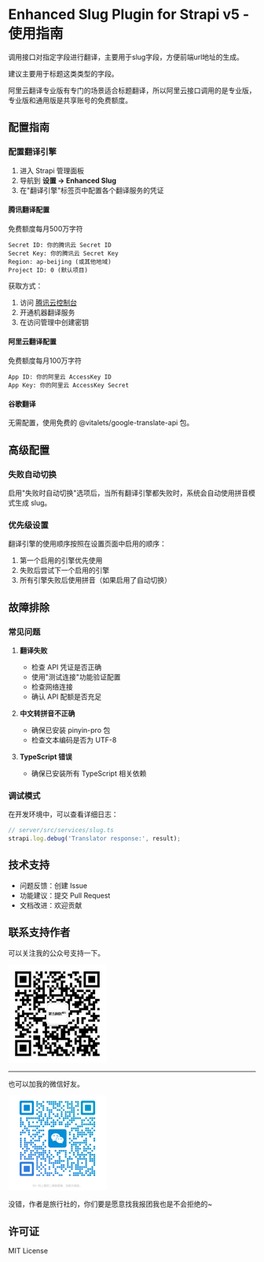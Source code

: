 # Enhanced Slug Plugin for Strapi v5 - 使用指南

调用接口对指定字段进行翻译，主要用于slug字段，方便前端url地址的生成。

建议主要用于标题这类类型的字段。

阿里云翻译专业版有专门的场景适合标题翻译，所以阿里云接口调用的是专业版，专业版和通用版是共享账号的免费额度。

## 配置指南

### 配置翻译引擎

1. 进入 Strapi 管理面板
2. 导航到 **设置 → Enhanced Slug**
3. 在"翻译引擎"标签页中配置各个翻译服务的凭证


#### 腾讯翻译配置

免费额度每月500万字符

```
Secret ID: 你的腾讯云 Secret ID
Secret Key: 你的腾讯云 Secret Key
Region: ap-beijing (或其他地域)
Project ID: 0 (默认项目)
```

获取方式：
1. 访问 [腾讯云控制台](https://console.cloud.tencent.com/)
2. 开通机器翻译服务
3. 在访问管理中创建密钥

#### 阿里云翻译配置

免费额度每月100万字符

```
App ID: 你的阿里云 AccessKey ID
App Key: 你的阿里云 AccessKey Secret
```


#### 谷歌翻译

无需配置，使用免费的 @vitalets/google-translate-api 包。


## 高级配置

### 失败自动切换

启用"失败时自动切换"选项后，当所有翻译引擎都失败时，系统会自动使用拼音模式生成 slug。

### 优先级设置

翻译引擎的使用顺序按照在设置页面中启用的顺序：
1. 第一个启用的引擎优先使用
2. 失败后尝试下一个启用的引擎
3. 所有引擎失败后使用拼音（如果启用了自动切换）

## 故障排除

### 常见问题

1. **翻译失败**
   - 检查 API 凭证是否正确
   - 使用"测试连接"功能验证配置
   - 检查网络连接
   - 确认 API 配额是否充足

2. **中文转拼音不正确**
   - 确保已安装 pinyin-pro 包
   - 检查文本编码是否为 UTF-8

3. **TypeScript 错误**
   - 确保已安装所有 TypeScript 相关依赖

### 调试模式

在开发环境中，可以查看详细日志：

```javascript
// server/src/services/slug.ts
strapi.log.debug('Translator response:', result);
```

## 技术支持

- 问题反馈：创建 Issue
- 功能建议：提交 Pull Request
- 文档改进：欢迎贡献

## 联系支持作者

可以关注我的公众号支持一下。

<img src=./doc/images/fifthtimezone.jpg width=200/>
 
---

也可以加我的微信好友。

<img src=./doc/images/wechat.png width=200/>


没错，作者是旅行社的，你们要是愿意找我报团我也是不会拒绝的~

## 许可证

MIT License
